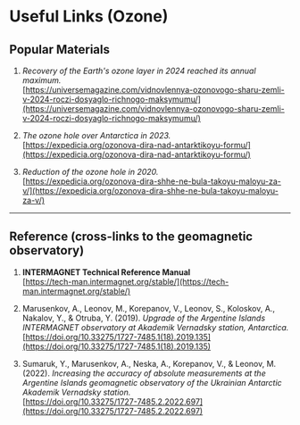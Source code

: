 # Useful Links (Ozone)

## Popular Materials

1. _Recovery of the Earth's ozone layer in 2024 reached its annual maximum._  
   [https://universemagazine.com/vidnovlennya-ozonovogo-sharu-zemli-v-2024-roczi-dosyaglo-richnogo-maksymumu/](https://universemagazine.com/vidnovlennya-ozonovogo-sharu-zemli-v-2024-roczi-dosyaglo-richnogo-maksymumu/)

2. _The ozone hole over Antarctica in 2023._  
   [https://expedicia.org/ozonova-dira-nad-antarktikoyu-formu/](https://expedicia.org/ozonova-dira-nad-antarktikoyu-formu/)

3. _Reduction of the ozone hole in 2020._  
   [https://expedicia.org/ozonova-dira-shhe-ne-bula-takoyu-maloyu-za-v/](https://expedicia.org/ozonova-dira-shhe-ne-bula-takoyu-maloyu-za-v/)

---

## Reference (cross-links to the geomagnetic observatory)

1. **INTERMAGNET Technical Reference Manual**  
   [https://tech-man.intermagnet.org/stable/](https://tech-man.intermagnet.org/stable/)

2. Marusenkov, A., Leonov, M., Korepanov, V., Leonov, S., Koloskov, A., Nakalov, Y., & Otruba, Y. (2019). _Upgrade of the Argentine Islands INTERMAGNET observatory at Akademik Vernadsky station, Antarctica._  
   [https://doi.org/10.33275/1727-7485.1(18).2019.135](https://doi.org/10.33275/1727-7485.1(18).2019.135)

3. Sumaruk, Y., Marusenkov, A., Neska, A., Korepanov, V., & Leonov, M. (2022). _Increasing the accuracy of absolute measurements at the Argentine Islands geomagnetic observatory of the Ukrainian Antarctic Akademik Vernadsky station._  
   [https://doi.org/10.33275/1727-7485.2.2022.697](https://doi.org/10.33275/1727-7485.2.2022.697)
